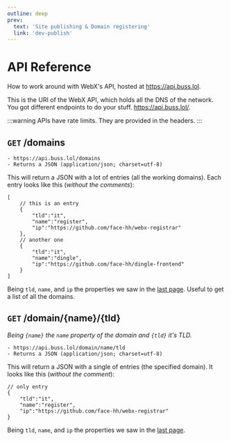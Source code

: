```yaml
---
outline: deep
prev:
  text: 'Site publishing & Domain registering'
  link: 'dev-publish'
---
```


# API Reference

How to work around with WebX's API, hosted at https://api.buss.lol.

This is the URI of the WebX API, which holds all the DNS of the network. You got different endpoints to do your stuff.
https://api.buss.lol/.

:::warning
APIs have rate limits. They are provided in the headers.
:::

## `GET` /domains
```
- https://api.buss.lol/domains
- Returns a JSON (application/json; charset=utf-8)
```

This will return a JSON with a lot of entries (all the working domains). Each entry looks like this (*without the comments*):
```jsonc
[
    // this is an entry
    {
        "tld":"it",
        "name":"register",
        "ip":"https://github.com/face-hh/webx-registrar"
    },
    // another one
    {
        "tld":"it",
        "name":"dingle",
        "ip":"https://github.com/face-hh/dingle-frontend"
    }
]
```

Being `tld`, `name`, and `ip` the properties we saw in the [last page](dev-publish.md#domain-parameters).
Useful to get a list of all the domains.

## `GET` /domain/{name}/{tld}
*Being `{name}` the `name` property of the domain and `{tld}` it's TLD.*
```
- https://api.buss.lol/domain/name/tld
- Returns a JSON (application/json; charset=utf-8)
```

This will return a JSON with a single of entries (the specified domain). It looks like this (*without the comment*):
```jsonc
// only entry
{
    "tld":"it",
    "name":"register",
    "ip":"https://github.com/face-hh/webx-registrar"
}
```

Being `tld`, `name`, and `ip` the properties we saw in the [last page](dev-publish.md#domain-parameters).
